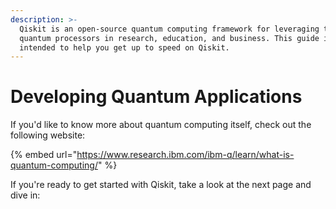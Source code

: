 ```yaml
---
description: >-
  Qiskit is an open-source quantum computing framework for leveraging today's
  quantum processors in research, education, and business. This guide is
  intended to help you get up to speed on Qiskit.
---
```


# Developing Quantum Applications

If you'd like to know more about quantum computing itself, check out the following website:

{% embed url="https://www.research.ibm.com/ibm-q/learn/what-is-quantum-computing/" %}

If you're ready to get started with Qiskit, take a look at the next page and dive in:

